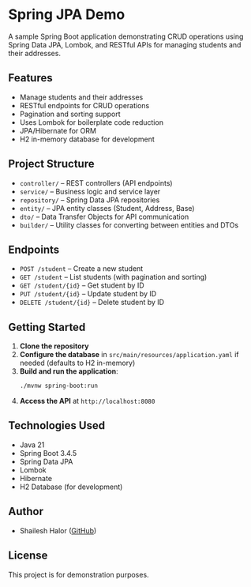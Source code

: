# Spring JPA Demo

A sample Spring Boot application demonstrating CRUD operations using Spring Data JPA, Lombok, and RESTful APIs for managing students and their addresses.

## Features
- Manage students and their addresses
- RESTful endpoints for CRUD operations
- Pagination and sorting support
- Uses Lombok for boilerplate code reduction
- JPA/Hibernate for ORM
- H2 in-memory database for development

## Project Structure
- `controller/` – REST controllers (API endpoints)
- `service/` – Business logic and service layer
- `repository/` – Spring Data JPA repositories
- `entity/` – JPA entity classes (Student, Address, Base)
- `dto/` – Data Transfer Objects for API communication
- `builder/` – Utility classes for converting between entities and DTOs

## Endpoints
- `POST /student` – Create a new student
- `GET /student` – List students (with pagination and sorting)
- `GET /student/{id}` – Get student by ID
- `PUT /student/{id}` – Update student by ID
- `DELETE /student/{id}` – Delete student by ID

## Getting Started
1. **Clone the repository**
2. **Configure the database** in `src/main/resources/application.yaml` if needed (defaults to H2 in-memory)
3. **Build and run the application**:
   ```sh
   ./mvnw spring-boot:run
   ```
4. **Access the API** at `http://localhost:8080`

## Technologies Used
- Java 21
- Spring Boot 3.4.5
- Spring Data JPA
- Lombok
- Hibernate
- H2 Database (for development)

## Author
- Shailesh Halor ([GitHub](https://github.com/srhalr))

## License
This project is for demonstration purposes.
